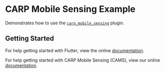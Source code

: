 # CARP Mobile Sensing Example

Demonstrates how to use the [`carp_mobile_sensing`](https://pub.dev/packages/carp_mobile_sensing) plugin.

## Getting Started

For help getting started with Flutter, view the online
[documentation](https://flutter.io/).

For help getting started with CARP Mobile Sensing (CAMS), 
view our online [documentation](https://github.com/cph-cachet/carp.sensing-flutter/wiki).